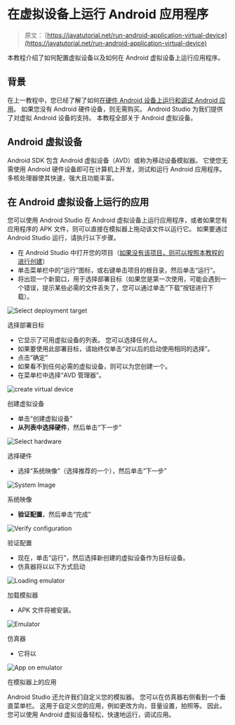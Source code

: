 # 在虚拟设备上运行 Android 应用程序

> 原文： [https://javatutorial.net/run-android-application-virtual-device](https://javatutorial.net/run-android-application-virtual-device)

本教程介绍了如何配置虚拟设备以及如何在 Android 虚拟设备上运行应用程序。

## 背景

在上一教程中，您已经了解了如何[在硬件 Android 设备上运行和调试 Android 应用](https://javatutorial.net/running-debugging-android-applications)。 如果您没有 Android 硬件设备，则无需购买。 Android Studio 为我们提供了对虚拟 Android 设备的支持。 本教程全部关于 Android 虚拟设备。

## Android 虚拟设备

Android SDK 包含 Android 虚拟设备（AVD）或称为移动设备模拟器。 它使您无需使用 Android 硬件设备即可在计算机上开发，测试和运行 Android 应用程序。 多核处理器使其快速，强大且功能丰富。

## 在 Android 虚拟设备上运行的应用

您可以使用 Android Studio 在 Android 虚拟设备上运行应用程序，或者如果您有应用程序的 APK 文件，则可以直接在模拟器上拖动该文件以运行它。 如果要通过 Android Studio 运行，请执行以下步骤。

*   在 Android Studio 中打开您的项目（[如果没有该项目，则可以按照本教程的进行创建](https://javatutorial.net/creating-simple-android-app)）
*   单击菜单栏中的“运行”图标，或右键单击项目的根目录，然后单击“运行”。
*   将出现一个新窗口，用于选择部署目标（如果您是第一次使用，可能会遇到一个错误，提示某些必需的文件丢失了，您可以通过单击“下载”按钮进行下载）。

![Select deployment target](img/053889af20faeaaf9e703f9639c422b7.jpg)

选择部署目标

*   它显示了可用虚拟设备的列表。 您可以选择任何人。
*   如果要使用此部署目标，请始终仅单击“对以后的启动使用相同的选择”。
*   点击“确定”
*   如果看不到任何必需的虚拟设备，则可以为您创建一个。
*   在菜单栏中选择“AVD 管理器”。

![create virtual device](img/6e7b64e7da2a86790a4ad8e1a0732cbc.jpg)

创建虚拟设备

*   单击“创建虚拟设备”
*   **从列表中选择硬件**，然后单击“下一步”

![Select hardware](img/da93d7129419ea75c3fb655ecad9be4b.jpg)

选择硬件

*   选择“系统映像”（选择推荐的一个），然后单击“下一步”

![System Image](img/5218e9fe276e345e127f80a70e51218d.jpg)

系统映像

*   **验证配置**，然后单击“完成”

![Verify configuration](img/cf9c12c4d582579552e66be5d44bbc84.jpg)

验证配置

*   现在，单击“运行”，然后选择新创建的虚拟设备作为目标设备。
*   仿真器将以以下方式启动

![Loading emulator](img/2e0575b697cd81717df2085e4e98de73.jpg)

加载模拟器

*   APK 文件将被安装。

![Emulator](img/471b30d0a0ef474c92b73238071e5d58.jpg)

仿真器

*   它将以

![App on emulator](img/1675eb3d090c548971fd6b7e9c061a0b.jpg)

在模拟器上的应用

Android Studio 还允许我们自定义您的模拟器。 您可以在仿真器右侧看到一个垂直菜单栏。 这用于自定义您的应用，例如更改方向，音量设置，拍照等。 因此，您可以使用 Android 虚拟设备轻松，快速地运行，调试应用。